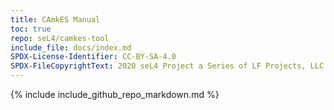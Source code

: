 ```yaml
---
title: CAmkES Manual
toc: true
repo: seL4/camkes-tool
include_file: docs/index.md
SPDX-License-Identifier: CC-BY-SA-4.0
SPDX-FileCopyrightText: 2020 seL4 Project a Series of LF Projects, LLC.
---
```


{% include include_github_repo_markdown.md %}
